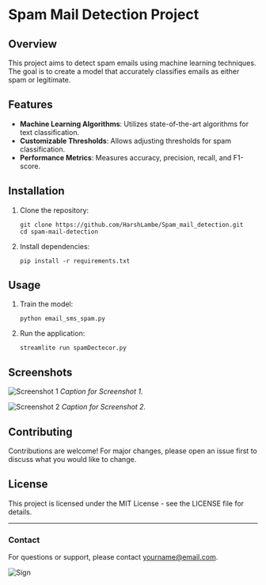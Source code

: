 
# Spam Mail Detection Project


## Overview

This project aims to detect spam emails using machine learning techniques. The goal is to create a model that accurately classifies emails as either spam or legitimate.

## Features

- **Machine Learning Algorithms**: Utilizes state-of-the-art algorithms for text classification.
- **Customizable Thresholds**: Allows adjusting thresholds for spam classification.
- **Performance Metrics**: Measures accuracy, precision, recall, and F1-score.

## Installation

1. Clone the repository:
   ```
   git clone https://github.com/HarshLambe/Spam_mail_detection.git
   cd spam-mail-detection
   ```
   
2. Install dependencies:
   ```
   pip install -r requirements.txt
   ```

## Usage

1. Train the model:
   ```
   python email_sms_spam.py
   ```

2. Run the application:
   ```
   streamlite run spamDectecor.py
   ```

## Screenshots

![Screenshot 1](mail/images/main.png) 
*Caption for Screenshot 1.*

![Screenshot 2](spam.png) <!-- Replace 'screenshot2.png' with your screenshot -->
*Caption for Screenshot 2.*

## Contributing

Contributions are welcome! For major changes, please open an issue first to discuss what you would like to change.

## License

This project is licensed under the MIT License - see the LICENSE file for details.

---

### Contact

For questions or support, please contact [yourname@email.com](mailto:yourname@email.com).

![Sign](sign.png) <!-- Replace 'sign.png' with your sign image -->

